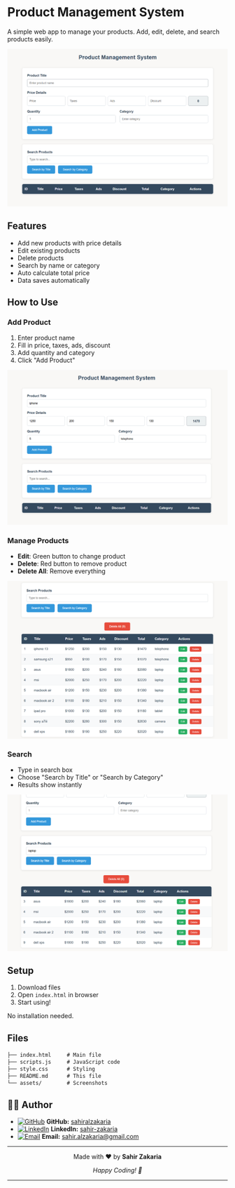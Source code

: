 ﻿# Product Management System

A simple web app to manage your products. Add, edit, delete, and search products easily.

![Main View](assets/main-view.png)


## Features

- Add new products with price details
- Edit existing products
- Delete products
- Search by name or category
- Auto calculate total price
- Data saves automatically


## How to Use

### Add Product
1. Enter product name
2. Fill in price, taxes, ads, discount
3. Add quantity and category
4. Click "Add Product"

![Add Product](assets/add-product.png)

### Manage Products
- **Edit**: Green button to change product
- **Delete**: Red button to remove product
- **Delete All**: Remove everything

![Product List](assets/product-list.png)



### Search
- Type in search box
- Choose "Search by Title" or "Search by Category"
- Results show instantly

![Search](assets/search.png)


## Setup

1. Download files
2. Open `index.html` in browser
3. Start using!

No installation needed.

## Files

```
├── index.html     # Main file
├── scripts.js     # JavaScript code  
├── style.css      # Styling
├── README.md      # This file
└── assets/        # Screenshots
```

## 👨‍💻 Author

- [![GitHub](https://img.shields.io/badge/GitHub-100000?style=flat&logo=github&logoColor=white)](https://github.com/sahiralzakaria) **GitHub:** [sahiralzakaria](https://github.com/sahiralzakaria)  
- [![LinkedIn](https://img.shields.io/badge/LinkedIn-0A66C2?style=flat&logo=linkedin&logoColor=white)](https://www.linkedin.com/in/sahir-zakaria-39873531b) **LinkedIn:** [sahir-zakaria](https://www.linkedin.com/in/sahir-zakaria-39873531b)  
- [![Email](https://img.shields.io/badge/Email-D14836?style=flat&logo=gmail&logoColor=white)](mailto:sahir.alzakaria@gmail.com) **Email:** sahir.alzakaria@gmail.com  

---


<div align="center">
  <p>Made with ❤️ by <strong>Sahir Zakaria</strong></p>
  <p><em>Happy Coding! 🚀</em></p>
</div>

---












